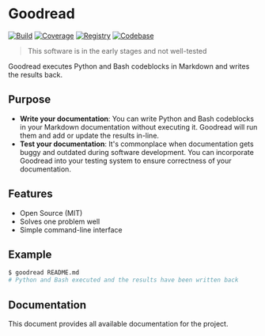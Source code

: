 # Goodread

[![Build](https://img.shields.io/github/workflow/status/roll/goodread-py/general/main)](https://github.com/roll/goodread-py/actions)
[![Coverage](https://img.shields.io/codecov/c/github/roll/goodread-py/main)](https://codecov.io/gh/roll/goodread-py)
[![Registry](https://img.shields.io/pypi/v/goodread.svg)](https://pypi.python.org/pypi/goodread)
[![Codebase](https://img.shields.io/badge/github-main-brightgreen)](https://github.com/roll/goodread-py)

> This software is in the early stages and not well-tested

Goodread executes Python and Bash codeblocks in Markdown and writes the results back.

## Purpose

- **Write your documentation**: You can write Python and Bash codeblocks in your Markdown documentation without executing it. Goodread will run them and add or update the results in-line.
- **Test your documentation**: It's commonplace when documentation gets buggy and outdated during software development. You can incorporate Goodread into your testing system to ensure correctness of your documentation.

## Features

- Open Source (MIT)
- Solves one problem well
- Simple command-line interface

## Example

```bash
$ goodread README.md
# Python and Bash executed and the results have been written back
```

## Documentation

This document provides all available documentation for the project.
